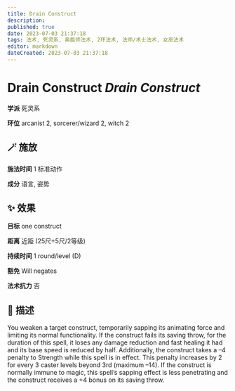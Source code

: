 ```yaml
---
title: Drain Construct
description: 
published: true
date: 2023-07-03 21:37:18
tags: 法术, 死灵系, 奥能师法术, 2环法术, 法师/术士法术, 女巫法术
editor: markdown
dateCreated: 2023-07-03 21:37:18
---
```


# **Drain Construct** *Drain Construct*

**学派** 死灵系 

**环位** arcanist 2, sorcerer/wizard 2, witch 2

## 🪄 施放

**施法时间** 1 标准动作

**成分** 语言, 姿势

## ✨ 效果 

**目标** one construct 

**距离** 近距 (25尺+5尺/2等级)  

**持续时间** 1 round/level (D) 

**豁免** Will negates

**法术抗力** 否

## 📖 描述

You weaken a target construct, temporarily sapping its animating force and limiting its normal functionality. If the construct fails its saving throw, for the duration of this spell, it loses any damage reduction and fast healing it had and its base speed is reduced by half. Additionally, the construct takes a &ndash;4 penalty to Strength while this spell is in effect. This penalty increases by 2 for every 3 caster levels beyond 3rd (maximum &ndash;14). If the construct is normally immune to magic, this spell&rsquo;s sapping effect is less penetrating and the construct receives a +4 bonus on its saving throw.
    